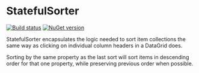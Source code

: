 # StatefulSorter

[![Build status](https://ci.appveyor.com/api/projects/status/td92a6w2tjastg5l?svg=true)](https://ci.appveyor.com/project/Aftnet/statefulsorter)
[![NuGet version](https://badge.fury.io/nu/StatefulSorter.svg)](https://badge.fury.io/nu/StatefulSorter)

StatefulSorter encapsulates the logic needed to sort item collections the same way as clicking on individual column headers in a DataGrid does.

Sorting by the same property as the last sort will sort items in descending order for that one property, while preserving previous order when possible.
